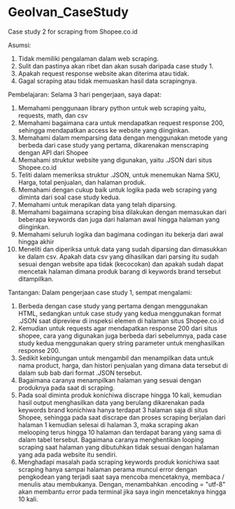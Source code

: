 # GeoIvan_CaseStudy
Case study 2 for scraping from Shopee.co.id

Asumsi:
1. Tidak memiliki pengalaman dalam web scraping.
2. Sulit dan pastinya akan ribet dan akan susah daripada case study 1.
3. Apakah request response website akan diterima atau tidak.
4. Gagal scraping atau tidak memuaskan hasil data scrapingnya.

Pembelajaran:
Selama 3 hari pengerjaan, saya dapat:

1. Memahami penggunaan library python untuk web scraping yaitu, requests, math, dan csv
2. Memahami bagaimana cara untuk mendapatkan request response 200, sehingga mendapatkan access ke website yang diinginkan.
3. Memahami dalam memparsing data dengan menggunakan metode yang berbeda dari case study yang pertama, dikarenakan menscraping dengan API dari Shopee
4. Memahami struktur website yang digunakan, yaitu .JSON dari situs Shopee.co.id
5. Teliti dalam memeriksa struktur .JSON, untuk menemukan Nama SKU, Harga, total penjualan, dan halaman produk.
6. Memahami dengan cukup baik untuk logika pada web scraping yang diminta dari soal case study kedua.
7. Memahami untuk merapikan data yang telah diparsing.
8. Memahami bagaimana scraping bisa dilakukan dengan memasukan dari beberapa keywords dan juga dari halaman awal hingga halaman yang diinginkan.
9. Memahami seluruh logika dan bagimana codingan itu bekerja dari awal hingga akhir
10. Meneliti dan diperiksa untuk data yang sudah diparsing dan dimasukkan ke dalam csv. Apakah data csv yang dihasilkan dari parsing itu sudah sesuai dengan website apa tidak (kecocokan) dan apakah sudah dapat mencetak halaman dimana produk barang di keywords brand tersebut ditampilkan.

Tantangan:
Dalam pengerjaan case study 1, sempat mengalami:

1. Berbeda dengan case study yang pertama dengan menggunakan HTML, sedangkan untuk case study yang kedua menggunakan format .JSON saat dipreview di inspeksi elemen di halaman situs Shopee.co.id
2. Kemudian untuk requests agar mendapatkan response 200 dari situs shopee, cara yang digunakan juga berbeda dari sebelumnya, pada case study kedua menggunakan query string parameter untuk menghasilkan response 200.
3. Sedikit kebingungan untuk mengambil dan menampilkan data untuk nama product, harga, dan histori penjualan yang dimana data tersebut di dalam sub bab dari format .JSON tersebut.
4. Bagaimana caranya menampilkan halaman yang sesuai dengan produknya pada saat di scraping.
5. Pada soal diminta produk konichiwa discrape hingga 10 kali, kemudian hasil output menghasilkan data yang berulang dikarenakan pada keywords brand konichiwa hanya terdapat 3 halaman saja di situs Shopee, sehingga pada saat discrape dan proses scraping berjalan dari halaman 1 kemudian selesai di halaman 3, maka scraping akan melooping terus hingga 10 halaman dan terdapat barang yang sama di dalam tabel tersebut. Bagaimana caranya menghentikan looping scraping saat halaman yang dibutuhkan tidak sesuai dengan halaman yang ada pada website itu sendiri.
6. Menghadapi masalah pada scraping keywords produk konichiwa saat scraping hanya sampai halaman perama muncul error dengan pengkodean yang terjadi saat saya mencoba mencetaknya, membaca / menulis atau membukanya. Dengan, menambahkan .encoding = "utf-8" akan membantu error pada terminal jika saya ingin mencetaknya hingga 10 kali.




